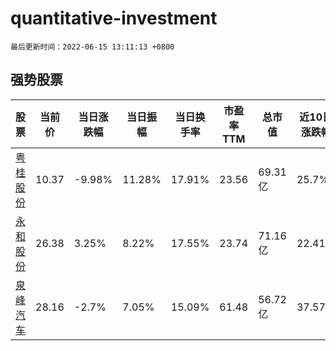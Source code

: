 # quantitative-investment

`最后更新时间：2022-06-15 13:11:13 +0800`

## 强势股票

|股票|当前价|当日涨跌幅|当日振幅|当日换手率|市盈率TTM|总市值|近10日涨跌幅|
|----|----|----|----|----|----|----|----|
|[粤桂股份](https://xueqiu.com/S/SZ000833)|10.37|-9.98%|11.28%|17.91%|23.56|69.31亿|25.7%|
|[永和股份](https://xueqiu.com/S/SH605020)|26.38|3.25%|8.22%|17.55%|23.74|71.16亿|22.41%|
|[泉峰汽车](https://xueqiu.com/S/SH603982)|28.16|-2.7%|7.05%|15.09%|61.48|56.72亿|37.57%|
